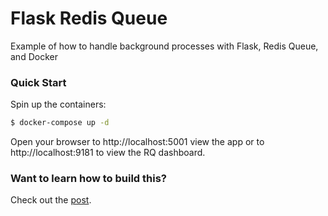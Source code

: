 # Flask Redis Queue

Example of how to handle background processes with Flask, Redis Queue, and Docker

### Quick Start

Spin up the containers:

```sh
$ docker-compose up -d
```

Open your browser to http://localhost:5001 view the app or to http://localhost:9181 to view the RQ dashboard. 

### Want to learn how to build this? 

Check out the [post](https://testdriven.io/asynchronous-tasks-with-flask-and-redis-queue).
